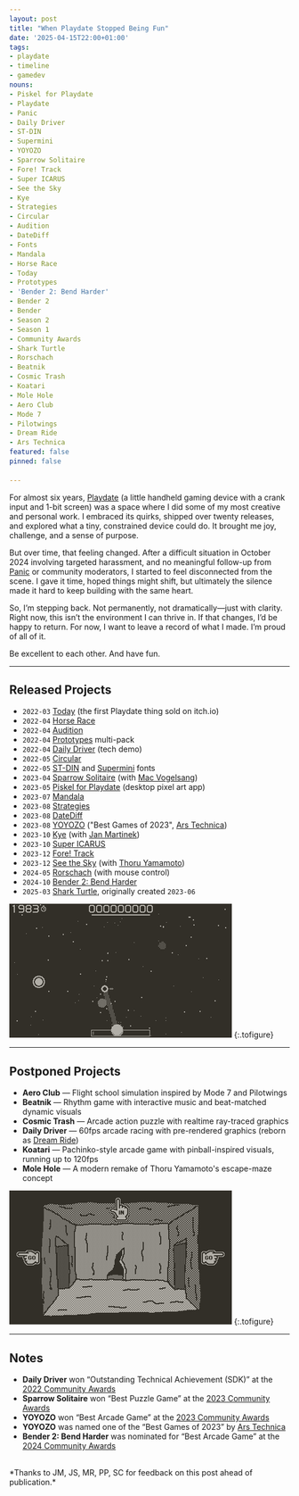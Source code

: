 ```yaml
---
layout: post
title: "When Playdate Stopped Being Fun"
date: '2025-04-15T22:00+01:00'
tags:
- playdate
- timeline
- gamedev
nouns:
- Piskel for Playdate
- Playdate
- Panic
- Daily Driver
- ST-DIN
- Supermini
- YOYOZO
- Sparrow Solitaire
- Fore! Track
- Super ICARUS
- See the Sky
- Kye
- Strategies
- Circular
- Audition
- DateDiff
- Fonts
- Mandala
- Horse Race
- Today
- Prototypes
- 'Bender 2: Bend Harder'
- Bender 2
- Bender
- Season 2
- Season 1
- Community Awards
- Shark Turtle
- Rorschach
- Beatnik
- Cosmic Trash
- Koatari
- Mole Hole
- Aero Club
- Mode 7
- Pilotwings
- Dream Ride
- Ars Technica
featured: false
pinned: false

---
```


For almost six years, [Playdate](https://play.date) (a little handheld gaming device with a crank input and 1-bit screen) was a space where I did some of my most creative and personal work. I embraced its quirks, shipped over twenty releases, and explored what a tiny, constrained device could do. It brought me joy, challenge, and a sense of purpose.

But over time, that feeling changed. After a difficult situation in October 2024 involving targeted harassment, and no meaningful follow-up from [Panic](https://www.panic.com) or community moderators, I started to feel disconnected from the scene. I gave it time, hoped things might shift, but ultimately the silence made it hard to keep building with the same heart.

So, I’m stepping back. Not permanently, not dramatically—just with clarity. Right now, this isn’t the environment I can thrive in. If that changes, I’d be happy to return. For now, I want to leave a record of what I made. I’m proud of all of it.

Be excellent to each other. And have fun.

----

## Released Projects

- `2022-03` [Today](https://gingerbeardman.itch.io/today) (the first Playdate thing sold on itch.io)
- `2022-04` [Horse Race](https://gingerbeardman.itch.io/horse-race)
- `2022-04` [Audition](https://gingerbeardman.itch.io/audition)
- `2022-04` [Prototypes](https://gingerbeardman.itch.io/prototypes-for-playdate) multi-pack
- `2022-04` [Daily Driver](https://gingerbeardman.itch.io/daily-driver) (tech demo)
- `2022-05` [Circular](https://gingerbeardman.itch.io/circular)
- `2022-05` [ST-DIN](https://gingerbeardman.itch.io/st-din-playdate-font) and [Supermini](https://gingerbeardman.itch.io/supermini-playdate-font) fonts
- `2023-04` [Sparrow Solitaire](https://play.date/games/sparrow-solitaire/) (with [Mac Vogelsang](https://vogelscript.itch.io))
- `2023-05` [Piskel for Playdate](/2023/05/10/piskel-for-playdate/) (desktop pixel art app)
- `2023-07` [Mandala](https://github.com/gingerbeardman/mandala)
- `2023-08` [Strategies](https://gingerbeardman.itch.io/strategies)
- `2023-08` [DateDiff](https://gingerbeardman.itch.io/datediff)
- `2023-08` [YOYOZO](https://play.date/games/yoyozo/) ("Best Games of 2023", [Ars Technica](https://arstechnica.com/gaming/2023/12/ars-technicas-best-video-games-of-2023/7))
- `2023-10` [Kye](https://mouflon-cloud.itch.io/kye) (with [Jan Martinek](https://mouflon-cloud.itch.io))
- `2023-10` [Super ICARUS](https://play.date/games/icarus/)
- `2023-12` [Fore! Track](https://play.date/games/fore-track/)
- `2023-12` [See the Sky](https://gingerbeardman.itch.io/see-the-sky) (with [Thoru Yamamoto](https://twitter.com/thoruman))
- `2024-05` [Rorschach](https://gingerbeardman.itch.io/rorschach) (with mouse control)
- `2024-10` [Bender 2: Bend Harder](https://play.date/games/bender-2-bend-harder/)
- `2025-03` [Shark Turtle](https://gingerbeardman.itch.io/shark-turtle), originally created `2023-06`

![IMG](/images/posts/yoyozo-teaser.gif#playdate "YOYOZO (2023)")
{:.tofigure}

----

## Postponed Projects

- **Aero Club** — Flight school simulation inspired by Mode 7 and Pilotwings
- **Beatnik** — Rhythm game with interactive music and beat-matched dynamic visuals
- **Cosmic Trash** — Arcade action puzzle with realtime ray-traced graphics
- **Daily Driver** — 60fps arcade racing with pre-rendered graphics (reborn as [Dream Ride](/2025/01/05/dream-ride-for-sega-dreamcast-and-emulators/))
- **Koatari** — Pachinko-style arcade game with pinball-inspired visuals, running up to 120fps
- **Mole Hole** — A modern remake of Thoru Yamamoto's escape-maze concept

![IMG](/images/posts/molehole.gif#playdate "Mole Hole (2023, originally 1995)")
{:.tofigure}

----

## Notes

- **Daily Driver** won “Outstanding Technical Achievement (SDK)” at the[ 2022 Community Awards](https://playdate-wiki.com/wiki/The_2022_Playdate_Community_Awards)
- **Sparrow Solitaire** won “Best Puzzle Game” at the [2023 Community Awards](https://playdate-wiki.com/wiki/The_2023_Playdate_Community_Awards)
- **YOYOZO** won “Best Arcade Game” at the [2023 Community Awards](https://playdate-wiki.com/wiki/The_2023_Playdate_Community_Awards)
- **YOYOZO** was named one of the “Best Games of 2023” by [Ars Technica](https://arstechnica.com/gaming/2023/12/ars-technicas-best-video-games-of-2023/7)
- **Bender 2: Bend Harder** was nominated for “Best Arcade Game” at the [2024 Community Awards](https://playdate-wiki.com/wiki/The_2024_Playdate_Community_Awards)

<br>
*Thanks to JM, JS, MR, PP, SC for feedback on this post ahead of publication.*